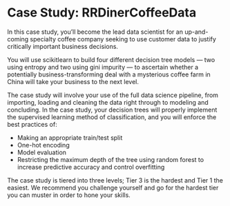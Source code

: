 # Case Study: RRDinerCoffeeData 
In this case study, you’ll become the lead data scientist for an up-and-coming specialty coffee company seeking to use customer data to justify critically important business decisions. 

You will use scikitlearn to build four different decision tree models — two using entropy and two using gini impurity — to ascertain whether a potentially business-transforming deal with a mysterious coffee farm in China will take your business to the next level. 

The case study will involve your use of the full data science pipeline, from importing, loading and cleaning the data right through to modeling and concluding. In the case study, your decision trees will properly implement the supervised learning method of classification, and you will enforce the best practices of:

* Making an appropriate train/test split
* One-hot encoding
* Model evaluation
* Restricting the maximum depth of the tree using random forest to increase predictive accuracy and control overfitting

The case study is tiered into three levels; Tier 3 is the hardest and Tier 1 the easiest. We recommend you challenge yourself and go for the hardest tier you can muster in order to hone your skills. 
